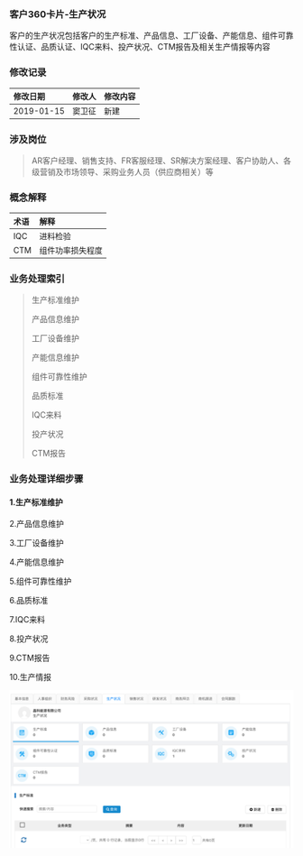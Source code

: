 ### 客户360卡片-生产状况

客户的生产状况包括客户的生产标准、产品信息、工厂设备、产能信息、组件可靠性认证、品质认证、IQC来料、投产状况、CTM报告及相关生产情报等内容

### 修改记录

| 修改日期 | 修改人 | 修改内容 |
| :--- | :--- | :--- |
| 2019-01-15 | 窦卫征 | 新建 |

### 涉及岗位

> AR客户经理、销售支持、FR客服经理、SR解决方案经理、客户协助人、各级营销及市场领导、采购业务人员（供应商相关）等

### 概念解释

| 术语 | 解释 |
| :--- | :--- |
| IQC | 进料检验 |
| CTM | 组件功率损失程度 |

### 业务处理索引

> 生产标准维护
>
> 产品信息维护
>
> 工厂设备维护
>
> 产能信息维护
>
> 组件可靠性维护
>
> 品质标准
>
> IQC来料
>
> 投产状况
>
> CTM报告

### 业务处理详细步骤

#### 1.生产标准维护

2.产品信息维护

3.工厂设备维护

4.产能信息维护

5.组件可靠性维护

6.品质标准

7.IQC来料

8.投产状况

9.CTM报告

10.生产情报

![](/assets/sczkgl2108.png)

